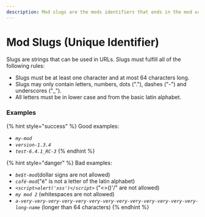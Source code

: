```yaml
---
description: Mod slugs are the mods identifiers that ends in the mod url.
---
```


# Mod Slugs (Unique Identifier)

Slugs are strings that can be used in URLs. Slugs must fulfill all of the following rules:

* Slugs must be at least one character and at most 64 characters long.
* Slugs may only contain letters, numbers, dots ("."), dashes ("-") and underscores ("\_").
* All letters must be in lower case and from the basic latin alphabet.

### Examples

{% hint style="success" %}
Good examples:

* _`my-mod`_
* _`version-1.3.4`_
* _`test-6.4.1_RC-3`_
{% endhint %}

{% hint style="danger" %}
Bad examples:

* _`be$t-mod`_(dollar signs are not allowed)
* _`café-mod`_("é" is not a letter of the latin alphabet)
* _`<script>alert('xss')</script>`_ ("<>()'/" are not allowed)
* _`my mod 2`_ (whitespaces are not allowed)
* _`a-very-very-very-very-very-very-very-very-very-very-very-very-very-long-name`_ (longer than 64 characters)
{% endhint %}
